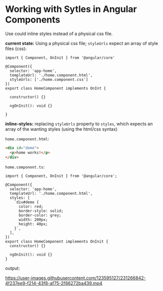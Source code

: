 # Working with Sytles in Angular Components

Use could inline styles instead of a physical css file.

**current state:** Using a physical css file; `styleUrls` expect an array of style files (css):

```JS
import { Component, OnInit } from '@angular/core'

@Component({
  selector: 'app-home',
  templateUrl: './home.component.html',
  styleUrls: ['./home.component.css']
})
export class HomeComponent implements OnInt {

  constructor() {}

  ngOnInit(): void {}

}
```

**inline-styles:** replacing `styleUrls` property to `styles`, which expects an array of the wanting styles (using the html/css syntax)

`home.component.html`:

```HTML
<div id="demo">
  <p>home works!</p>
</div>
```

`home.component.ts`:

```JS
import { Component, OnInit } from '@angular/core';

@Component({
  selector: 'app-home',
  templateUrl: './home.component.html',
  styles: [
    `div#demo {
      color: red;
      border-style: solid;
      border-color: grey;
      width: 200px;
      height: 40px;
    }`,
  ],
})
export class HomeComponent implements OnInit {
  constructor() {}

  ngOnInit(): void {}
}
```

output:

https://user-images.githubusercontent.com/123595127/231266842-4f237ee9-f214-43f8-af75-2f86272ba439.mp4

